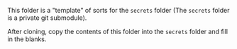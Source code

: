 This folder is a "template" of sorts for the `secrets` folder (The `secrets` folder is a private git submodule).

After cloning, copy the contents of this folder into the `secrets` folder and fill in the blanks.
